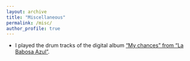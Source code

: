 ```yaml
---
layout: archive
title: "Miscellaneous"
permalink: /misc/
author_profile: true
---
```


- I played the drum tracks of the digital album [“My chances” from “La Babosa Azul”](https://lababosaazul.bandcamp.com/album/my-chances).
